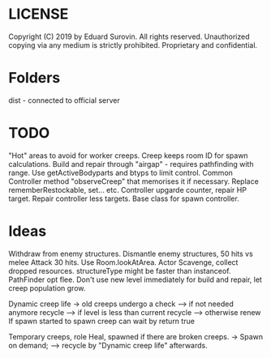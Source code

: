 # LICENSE
Copyright (C) 2019 by Eduard Surovin.
All rights reserved.
Unauthorized copying via any medium is strictly prohibited.
Proprietary and confidential.

# Folders
dist - connected to official server

# TODO
"Hot" areas to avoid for worker creeps.
Creep keeps room ID for spawn calculations.
Build and repair through "airgap" - requires pathfinding with range.
Use getActiveBodyparts and btyps to limit control.
Common Controller method "observeCreep" that memorises it if necessary. Replace rememberRestockable, set... etc.
Controller upgarde counter, repair HP target.
Repair controller less targets.
Base class for spawn controller.

# Ideas
Withdraw from enemy structures.
Dismantle enemy structures, 50 hits vs melee Attack 30 hits.
Use Room.lookAtArea.
Actor Scavenge, collect dropped resources.
structureType might be faster than instanceof.
PathFinder opt flee.
Don't use new level immediately for build and repair, let creep population grow.

Dynamic creep life
-> old creeps undergo a check
--> if not needed anymore recycle
--> if level is less than current recycle
--> otherwise renew
If spawn started to spawn creep can wait by return true

Temporary creeps, role Heal, spawned if there are broken creeps.
-> Spawn on demand;
--> recycle by "Dynamic creep life" afterwards.
